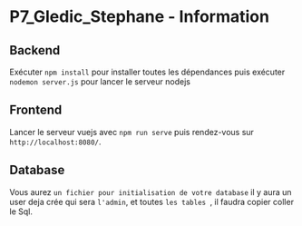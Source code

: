 # P7_Gledic_Stephane - Information

## Backend

Exécuter `npm install` pour installer toutes les dépendances puis exécuter `nodemon server.js` pour lancer le serveur nodejs

## Frontend

Lancer le serveur vuejs avec `npm run serve` puis rendez-vous sur `http://localhost:8080/`.

## Database

Vous aurez `un fichier pour initialisation de votre database` il y aura un user deja crée qui sera `l'admin`, et toutes `les tables `, il faudra copier coller le Sql. 
